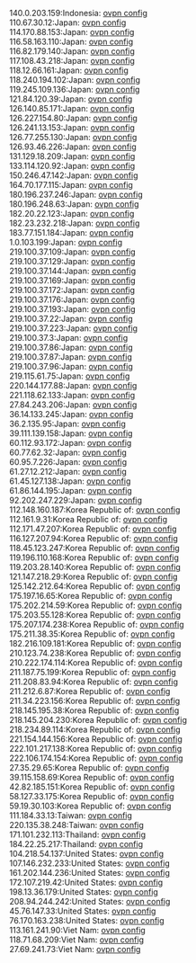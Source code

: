 140.0.203.159:Indonesia: [ovpn config](vpn/140_0_203_159.ovpn)  
110.67.30.12:Japan: [ovpn config](vpn/110_67_30_12.ovpn)  
114.170.88.153:Japan: [ovpn config](vpn/114_170_88_153.ovpn)  
116.58.163.110:Japan: [ovpn config](vpn/116_58_163_110.ovpn)  
116.82.179.140:Japan: [ovpn config](vpn/116_82_179_140.ovpn)  
117.108.43.218:Japan: [ovpn config](vpn/117_108_43_218.ovpn)  
118.12.66.161:Japan: [ovpn config](vpn/118_12_66_161.ovpn)  
118.240.194.102:Japan: [ovpn config](vpn/118_240_194_102.ovpn)  
119.245.109.136:Japan: [ovpn config](vpn/119_245_109_136.ovpn)  
121.84.120.39:Japan: [ovpn config](vpn/121_84_120_39.ovpn)  
126.140.85.171:Japan: [ovpn config](vpn/126_140_85_171.ovpn)  
126.227.154.80:Japan: [ovpn config](vpn/126_227_154_80.ovpn)  
126.241.13.153:Japan: [ovpn config](vpn/126_241_13_153.ovpn)  
126.77.255.130:Japan: [ovpn config](vpn/126_77_255_130.ovpn)  
126.93.46.226:Japan: [ovpn config](vpn/126_93_46_226.ovpn)  
131.129.18.209:Japan: [ovpn config](vpn/131_129_18_209.ovpn)  
133.114.120.92:Japan: [ovpn config](vpn/133_114_120_92.ovpn)  
150.246.47.142:Japan: [ovpn config](vpn/150_246_47_142.ovpn)  
164.70.177.115:Japan: [ovpn config](vpn/164_70_177_115.ovpn)  
180.196.237.246:Japan: [ovpn config](vpn/180_196_237_246.ovpn)  
180.196.248.63:Japan: [ovpn config](vpn/180_196_248_63.ovpn)  
182.20.22.123:Japan: [ovpn config](vpn/182_20_22_123.ovpn)  
182.23.232.218:Japan: [ovpn config](vpn/182_23_232_218.ovpn)  
183.77.151.184:Japan: [ovpn config](vpn/183_77_151_184.ovpn)  
1.0.103.199:Japan: [ovpn config](vpn/1_0_103_199.ovpn)  
219.100.37.109:Japan: [ovpn config](vpn/219_100_37_109.ovpn)  
219.100.37.129:Japan: [ovpn config](vpn/219_100_37_129.ovpn)  
219.100.37.144:Japan: [ovpn config](vpn/219_100_37_144.ovpn)  
219.100.37.169:Japan: [ovpn config](vpn/219_100_37_169.ovpn)  
219.100.37.172:Japan: [ovpn config](vpn/219_100_37_172.ovpn)  
219.100.37.176:Japan: [ovpn config](vpn/219_100_37_176.ovpn)  
219.100.37.193:Japan: [ovpn config](vpn/219_100_37_193.ovpn)  
219.100.37.22:Japan: [ovpn config](vpn/219_100_37_22.ovpn)  
219.100.37.223:Japan: [ovpn config](vpn/219_100_37_223.ovpn)  
219.100.37.3:Japan: [ovpn config](vpn/219_100_37_3.ovpn)  
219.100.37.86:Japan: [ovpn config](vpn/219_100_37_86.ovpn)  
219.100.37.87:Japan: [ovpn config](vpn/219_100_37_87.ovpn)  
219.100.37.96:Japan: [ovpn config](vpn/219_100_37_96.ovpn)  
219.115.61.75:Japan: [ovpn config](vpn/219_115_61_75.ovpn)  
220.144.177.88:Japan: [ovpn config](vpn/220_144_177_88.ovpn)  
221.118.62.133:Japan: [ovpn config](vpn/221_118_62_133.ovpn)  
27.84.243.206:Japan: [ovpn config](vpn/27_84_243_206.ovpn)  
36.14.133.245:Japan: [ovpn config](vpn/36_14_133_245.ovpn)  
36.2.135.95:Japan: [ovpn config](vpn/36_2_135_95.ovpn)  
39.111.139.158:Japan: [ovpn config](vpn/39_111_139_158.ovpn)  
60.112.93.172:Japan: [ovpn config](vpn/60_112_93_172.ovpn)  
60.77.62.32:Japan: [ovpn config](vpn/60_77_62_32.ovpn)  
60.95.7.226:Japan: [ovpn config](vpn/60_95_7_226.ovpn)  
61.27.12.212:Japan: [ovpn config](vpn/61_27_12_212.ovpn)  
61.45.127.138:Japan: [ovpn config](vpn/61_45_127_138.ovpn)  
61.86.144.195:Japan: [ovpn config](vpn/61_86_144_195.ovpn)  
92.202.247.229:Japan: [ovpn config](vpn/92_202_247_229.ovpn)  
112.148.160.187:Korea Republic of: [ovpn config](vpn/112_148_160_187.ovpn)  
112.161.9.31:Korea Republic of: [ovpn config](vpn/112_161_9_31.ovpn)  
112.171.47.207:Korea Republic of: [ovpn config](vpn/112_171_47_207.ovpn)  
116.127.207.94:Korea Republic of: [ovpn config](vpn/116_127_207_94.ovpn)  
118.45.123.247:Korea Republic of: [ovpn config](vpn/118_45_123_247.ovpn)  
119.196.110.168:Korea Republic of: [ovpn config](vpn/119_196_110_168.ovpn)  
119.203.28.140:Korea Republic of: [ovpn config](vpn/119_203_28_140.ovpn)  
121.147.218.29:Korea Republic of: [ovpn config](vpn/121_147_218_29.ovpn)  
125.142.212.64:Korea Republic of: [ovpn config](vpn/125_142_212_64.ovpn)  
175.197.16.65:Korea Republic of: [ovpn config](vpn/175_197_16_65.ovpn)  
175.202.214.59:Korea Republic of: [ovpn config](vpn/175_202_214_59.ovpn)  
175.203.55.128:Korea Republic of: [ovpn config](vpn/175_203_55_128.ovpn)  
175.207.174.238:Korea Republic of: [ovpn config](vpn/175_207_174_238.ovpn)  
175.211.38.35:Korea Republic of: [ovpn config](vpn/175_211_38_35.ovpn)  
182.216.109.181:Korea Republic of: [ovpn config](vpn/182_216_109_181.ovpn)  
210.123.74.238:Korea Republic of: [ovpn config](vpn/210_123_74_238.ovpn)  
210.222.174.114:Korea Republic of: [ovpn config](vpn/210_222_174_114.ovpn)  
211.187.75.199:Korea Republic of: [ovpn config](vpn/211_187_75_199.ovpn)  
211.208.83.94:Korea Republic of: [ovpn config](vpn/211_208_83_94.ovpn)  
211.212.6.87:Korea Republic of: [ovpn config](vpn/211_212_6_87.ovpn)  
211.34.223.156:Korea Republic of: [ovpn config](vpn/211_34_223_156.ovpn)  
218.145.195.38:Korea Republic of: [ovpn config](vpn/218_145_195_38.ovpn)  
218.145.204.230:Korea Republic of: [ovpn config](vpn/218_145_204_230.ovpn)  
218.234.89.114:Korea Republic of: [ovpn config](vpn/218_234_89_114.ovpn)  
221.154.144.156:Korea Republic of: [ovpn config](vpn/221_154_144_156.ovpn)  
222.101.217.138:Korea Republic of: [ovpn config](vpn/222_101_217_138.ovpn)  
222.106.174.154:Korea Republic of: [ovpn config](vpn/222_106_174_154.ovpn)  
27.35.29.65:Korea Republic of: [ovpn config](vpn/27_35_29_65.ovpn)  
39.115.158.69:Korea Republic of: [ovpn config](vpn/39_115_158_69.ovpn)  
42.82.185.151:Korea Republic of: [ovpn config](vpn/42_82_185_151.ovpn)  
58.127.33.175:Korea Republic of: [ovpn config](vpn/58_127_33_175.ovpn)  
59.19.30.103:Korea Republic of: [ovpn config](vpn/59_19_30_103.ovpn)  
111.184.33.13:Taiwan: [ovpn config](vpn/111_184_33_13.ovpn)  
220.135.38.248:Taiwan: [ovpn config](vpn/220_135_38_248.ovpn)  
171.101.232.113:Thailand: [ovpn config](vpn/171_101_232_113.ovpn)  
184.22.25.217:Thailand: [ovpn config](vpn/184_22_25_217.ovpn)  
104.218.54.137:United States: [ovpn config](vpn/104_218_54_137.ovpn)  
107.146.232.233:United States: [ovpn config](vpn/107_146_232_233.ovpn)  
161.202.144.236:United States: [ovpn config](vpn/161_202_144_236.ovpn)  
172.107.219.42:United States: [ovpn config](vpn/172_107_219_42.ovpn)  
198.13.36.179:United States: [ovpn config](vpn/198_13_36_179.ovpn)  
208.94.244.242:United States: [ovpn config](vpn/208_94_244_242.ovpn)  
45.76.147.33:United States: [ovpn config](vpn/45_76_147_33.ovpn)  
76.170.163.238:United States: [ovpn config](vpn/76_170_163_238.ovpn)  
113.161.241.90:Viet Nam: [ovpn config](vpn/113_161_241_90.ovpn)  
118.71.68.209:Viet Nam: [ovpn config](vpn/118_71_68_209.ovpn)  
27.69.241.73:Viet Nam: [ovpn config](vpn/27_69_241_73.ovpn)  
